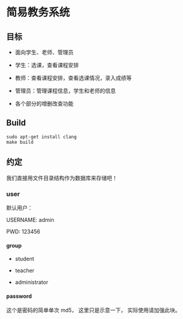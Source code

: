 # 简易教务系统

## 目标

- 面向学生、老师、管理员

- 学生：选课，查看课程安排

- 教师：查看课程安排，查看选课情况，录入成绩等

- 管理员：管理课程信息，学生和老师的信息

- 各个部分的增删改查功能

## Build

```
sudo apt-get install clang
make build
```

## 约定

我们直接用文件目录结构作为数据库来存储吧！

### user

默认用户：

USERNAME: admin

PWD: 123456

#### group

- student

- teacher

- administrator

#### password

这个是密码的简单单次 md5，
这里只是示意一下，
实际使用请加强此块。
